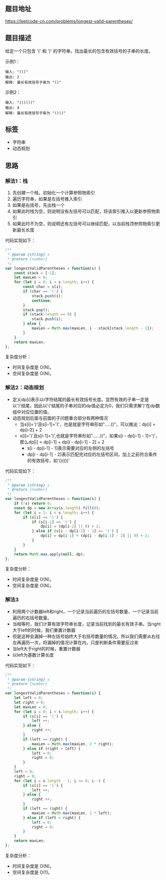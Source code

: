 ## 题目地址

https://leetcode-cn.com/problems/longest-valid-parentheses/

## 题目描述

给定一个只包含 '(' 和 ')' 的字符串，找出最长的包含有效括号的子串的长度。

示例1：
```
输入: "(()"
输出: 2
解释: 最长有效括号子串为 "()"
```

示例2：
```
输入: ")()())"
输出: 4
解释: 最长有效括号子串为 "()()"
```

## 标签

- 字符串
- 动态规划

## 思路

### 解法1：栈

1. 先创建一个栈，初始化一个计算参照物索引
2. 遍历字符串，如果是左括号推入索引
3. 如果是右括号，先出栈一个
4. 如果此时栈为空，则说明没有左括号可以匹配，将该索引推入以更新参照物索引
5. 如果此时不为空，则说明还有左括号可以继续匹配，以当前栈顶参照物索引更新最长长度

代码实现如下：
```javascript
/**
 * @param {string} s
 * @return {number}
 */
var longestValidParentheses = function(s) {
    const stack = [-1];
    let maxLen = 0;
    for (let i = 0; i < s.length; i++) {
        const char = s[i];
        if (char == '(') {
            stack.push(i);
            continue;
        }
        stack.pop();
        if (stack.length == 0) {
            stack.push(i);
        } else {
            maxLen = Math.max(maxLen, i - stack[stack.length - 1]);
        }
    }
    return maxLen;
};
```

复杂度分析：

- 时间复杂度是 O(N)。
- 空间复杂度是 O(N)。

### 解法2：动态规划

- 定义dp[i]表示以i字符结尾的最长有效括号长度。显然有效的子串一定是以')'结尾，因此以'('结尾的子串对应的dp值必定为0，我们只需求解')'在dp数组中对应位置的值。
- 动态规划后面与前面的子问题重合部分有两种情况
  - 当s[i]=')'且s[i-1]='('，也是就是字符串形如".....()"，可以推出：dp[i] = dp[i-2] + 2
  - s[i]=')'且s[i-1]=')',也就是字符串形如"......))"，如果s[i - dp[i-1] - 1]='('，那么dp[i] = dp[i-1] + dp[i - dp[i-1] - 2] + 2
    - s[i - dp[i-1] - 1]表示需要对应的左侧的左括号
    - dp[i - dp[i-1] - 2]表示匹配完对应的左括号区间，加上之前符合条件的有效括号，如'()(())'

代码实现如下：
```javascript
/**
 * @param {string} s
 * @return {number}
 */
var longestValidParentheses = function(s) {
    if (!s) return 0;
    const dp = new Array(s.length).fill(0);
    for (let i = 1; i < s.length; i++) {
        if (s[i] == ')') {
            if (s[i-1] == '(') {
                dp[i] = (dp[i-2] || 0) + 2;
            } else if (s[i - dp[i-1] - 1] == '(') {
                dp[i] = dp[i-1] + (dp[i - dp[i-1] - 2] || 0) + 2;
            }
        }
    }
    return Math.max.apply(null, dp);
};
```

复杂度分析：

- 时间复杂度是 O(N)。
- 空间复杂度是 O(N)。

### 解法3

- 利用两个计数器left和right，一个记录当前遍历的左括号数量，一个记录当前遍历的右括号数量。
- 当相等时，我们计算有效字符串长度，记录当前找到的最长有效子串。当right大于left的时候，我们重置计数器
- 但是这种会漏掉一种左括号始终大于右括号数量的情况，所以我们需要从右往左再遍历一次，将漏掉的情况计算在内，只是判断条件需要反过来
 - 当left大于right的时候，重置计数器
 - 以left为基数计算长度

代码实现如下：
```javascript
/**
 * @param {string} s
 * @return {number}
 */
var longestValidParentheses = function(s) {
    let left = 0;
    let right = 0;
    let maxLen = 0;
    for (let i = 0; i < s.length; i++) {
        if (s[i] == '(') {
            left ++;
        } else {
            right ++;
        }
        if (left == right) {
            maxLen = Math.max(maxLen, 2 * right);
        } else if (right > left) {
            left = 0;
            right = 0;
        }
    }
    left = 0;
    right = 0;
    for (let i = s.length - 1; i >= 0; i--) {
        if (s[i] == '(') {
            left ++;
        } else {
            right ++;
        }
        if (left == right) {
            maxLen = Math.max(maxLen, 2 * left);
        } else if (left > right) {
            left = 0;
            right = 0;
        }
    }
    return maxLen;
};
```

复杂度分析：

- 时间复杂度是 O(N)。
- 空间复杂度是 O(1)。
